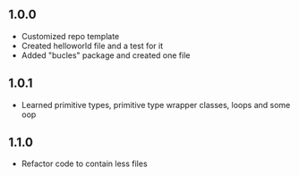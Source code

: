## 1.0.0
*   Customized repo template
*   Created helloworld file and a test for it
*   Added "bucles" package and created one file

## 1.0.1
*   Learned primitive types, primitive type wrapper classes, loops and some oop

## 1.1.0
*   Refactor code to contain less files